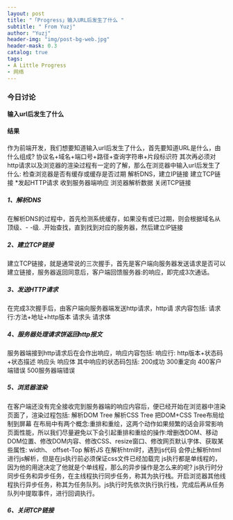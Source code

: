 ```yaml
---
layout: post
title: "「Progress」输入URL后发生了什么 "
subtitle: " From Yuzj"
author: "Yuzj"
header-img: "img/post-bg-web.jpg"
header-mask: 0.3
catalog: true
tags:
- A Little Progress
- 网络
---
```


### 今日讨论

**输入url后发生了什么**

#### 结果

作为前端开发，我们想要知道输入url后发生了什么，首先要知道URL是什么，由什么组成?
协议名+域名+端口号+路径+查询字符串+片段标识符
其次再必须对http请求以及浏览器的渲染过程有一定的了解，那么在浏览器中输入urI后发生了什么:
检查浏览器是否有缓存或缓存是否过期
解析DNS，建立IP链接
建立TCP链接
*发起HTTP请求
收到服务器端响应
浏览器解析数据
关闭TCP链接

##### 1、解析DNS

在解析DNS的过程中，首先检测系统缓存，如果没有或已过期，则会根据域名从顶级、- -级. .开始查找，直到找到对应的服务器，然后建立IP链接

##### 2、建立TCP链接

建立TCP链接，就是通常说的三次握手，首先是客户端向服务器发送请求是否可以建立链接，服务器返回同意后，客户端回馈服务器:的响应，即完成3次通话。

##### 3、发送HTTP请求

在完成3次握手后，由客户端向服务器端发送http请求，http请 求内容包括:
请求行:方法+地址+http版本
请求头
请求体

##### 4、服务器处理请求饼返回http报文

服务器端接到http请求后在会作出响应，响应内容包括:
响应行: http版本+状态码+状态描述
响应头
响应体
其中响应的状态码包括:
200成功
300重定向
400客户端错误
500服务器端错误

##### 5、浏览器渲染

在客户端还没有完全接收完到服务器端的响应内容后，便已经开始在浏览器中渲染页面了，渲染过程包括: 
解析DOM Tree
解析CSS Tree 
把DOM+CSS Tree布局绘制到屏幕
在布局中有两个概念:重排和重绘，这两个动作如果频繁的话会非常影响页面性能，所以我们尽量避免以下会引起重排和重绘的操作:增删改DOM、移动DOM位置、修改DOM内容、修改CSS、resize窗口、修改网页默认字体、获取某些属性: width、 offset-Top
解析JS
在解析html时，遇到js代码 会停止解析html进行js解析，但是在js执行前必须保证css文件已经加载完
js执行都是单线程的，因为他的用途决定了他就是个单线程，那么的异步操作是怎么来的呢?
js执行时分同步任务和异步任务，在主线程执行同步任务，称其为执行栈。开启浏览器其他线程执行异步任务，称其为任务队列。js执行时先依次执行执行栈，完成后再从任务队列中提取事件，进行回调执行。

##### 6、关闭TCP链接
